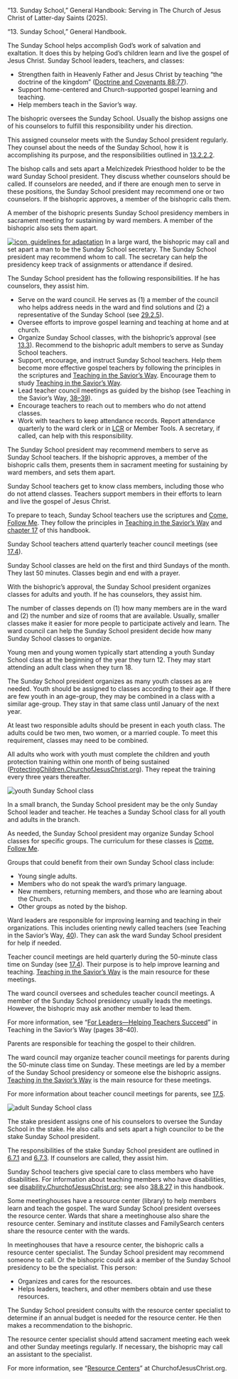 “13. Sunday School,” General Handbook: Serving in The Church of Jesus Christ of Latter-day Saints (2025).

“13. Sunday School,” General Handbook.

The Sunday School helps accomplish God’s work of salvation and exaltation. It does this by helping God’s children learn and live the gospel of Jesus Christ. Sunday School leaders, teachers, and classes:

- Strengthen faith in Heavenly Father and Jesus Christ by teaching “the doctrine of the kingdom” ([Doctrine and Covenants 88:77](/study/scriptures/dc-testament/dc/88?lang=eng&id=p77#p77 "/study/scriptures/dc-testament/dc/88?lang=eng&id=p77#p77")).
- Support home-centered and Church-supported gospel learning and teaching.
- Help members teach in the Savior’s way.

The bishopric oversees the Sunday School. Usually the bishop assigns one of his counselors to fulfill this responsibility under his direction.

This assigned counselor meets with the Sunday School president regularly. They counsel about the needs of the Sunday School, how it is accomplishing its purpose, and the responsibilities outlined in [13.2.2.2](/study/manual/general-handbook/13-sunday-school?lang=eng&id=title_number33-p100#title_number33 "/study/manual/general-handbook/13-sunday-school?lang=eng&id=title_number33-p100#title_number33").

The bishop calls and sets apart a Melchizedek Priesthood holder to be the ward Sunday School president. They discuss whether counselors should be called. If counselors are needed, and if there are enough men to serve in these positions, the Sunday School president may recommend one or two counselors. If the bishopric approves, a member of the bishopric calls them.

A member of the bishopric presents Sunday School presidency members in sacrament meeting for sustaining by ward members. A member of the bishopric also sets them apart.

[![icon, guidelines for adaptation](https://www.churchofjesuschrist.org/imgs/27e2854ed6828522f00e45c6ce90134d5ca4ab00/full/%21100%2C/0/default)](/study/manual/general-handbook/0-introductory-overview?lang=eng&id=title_number3#title_number3 "/study/manual/general-handbook/0-introductory-overview?lang=eng&id=title_number3#title_number3") In a large ward, the bishopric may call and set apart a man to be the Sunday School secretary. The Sunday School president may recommend whom to call. The secretary can help the presidency keep track of assignments or attendance if desired.

The Sunday School president has the following responsibilities. If he has counselors, they assist him.

- Serve on the ward council. He serves as (1) a member of the council who helps address needs in the ward and find solutions and (2) a representative of the Sunday School (see [29.2.5](/study/manual/general-handbook/29-meetings-in-the-church?lang=eng&id=title_number8-p54#title_number8 "/study/manual/general-handbook/29-meetings-in-the-church?lang=eng&id=title_number8-p54#title_number8")).
- Oversee efforts to improve gospel learning and teaching at home and at church.
- Organize Sunday School classes, with the bishopric’s approval (see [13.3](/study/manual/general-handbook/13-sunday-school?lang=eng&id=title_number9-p117#title_number9 "/study/manual/general-handbook/13-sunday-school?lang=eng&id=title_number9-p117#title_number9")). Recommend to the bishopric adult members to serve as Sunday School teachers.
- Support, encourage, and instruct Sunday School teachers. Help them become more effective gospel teachers by following the principles in the scriptures and [Teaching in the Savior’s Way](/study/manual/teaching-in-the-saviors-way-2022?lang=eng "/study/manual/teaching-in-the-saviors-way-2022?lang=eng"). Encourage them to study [Teaching in the Savior’s Way](/study/manual/teaching-in-the-saviors-way-2022?lang=eng "/study/manual/teaching-in-the-saviors-way-2022?lang=eng").
- Lead teacher council meetings as guided by the bishop (see Teaching in the Savior’s Way, [38–39](/study/manual/teaching-in-the-saviors-way-2022/12-part-3/18-for-leaders-orienting-and-supporting-teachers?lang=eng "/study/manual/teaching-in-the-saviors-way-2022/12-part-3/18-for-leaders-orienting-and-supporting-teachers?lang=eng")).
- Encourage teachers to reach out to members who do not attend classes.
- Work with teachers to keep attendance records. Report attendance quarterly to the ward clerk or in [LCR](https://lcr.churchofjesuschrist.org "https://lcr.churchofjesuschrist.org") or Member Tools. A secretary, if called, can help with this responsibility.

The Sunday School president may recommend members to serve as Sunday School teachers. If the bishopric approves, a member of the bishopric calls them, presents them in sacrament meeting for sustaining by ward members, and sets them apart.

Sunday School teachers get to know class members, including those who do not attend classes. Teachers support members in their efforts to learn and live the gospel of Jesus Christ.

To prepare to teach, Sunday School teachers use the scriptures and [Come, Follow Me](/study/come-follow-me?lang=eng "/study/come-follow-me?lang=eng"). They follow the principles in [Teaching in the Savior’s Way](/study/manual/teaching-in-the-saviors-way-2022?lang=eng "/study/manual/teaching-in-the-saviors-way-2022?lang=eng") and [chapter 17](/study/manual/general-handbook/17-teaching-the-gospel?lang=eng "/study/manual/general-handbook/17-teaching-the-gospel?lang=eng") of this handbook.

Sunday School teachers attend quarterly teacher council meetings (see [17.4](/study/manual/general-handbook/17-teaching-the-gospel?lang=eng&id=title_number41-p163#title_number41 "/study/manual/general-handbook/17-teaching-the-gospel?lang=eng&id=title_number41-p163#title_number41")).

Sunday School classes are held on the first and third Sundays of the month. They last 50 minutes. Classes begin and end with a prayer.

With the bishopric’s approval, the Sunday School president organizes classes for adults and youth. If he has counselors, they assist him.

The number of classes depends on (1) how many members are in the ward and (2) the number and size of rooms that are available. Usually, smaller classes make it easier for more people to participate actively and learn. The ward council can help the Sunday School president decide how many Sunday School classes to organize.

Young men and young women typically start attending a youth Sunday School class at the beginning of the year they turn 12. They may start attending an adult class when they turn 18.

The Sunday School president organizes as many youth classes as are needed. Youth should be assigned to classes according to their age. If there are few youth in an age-group, they may be combined in a class with a similar age-group. They stay in that same class until January of the next year.

At least two responsible adults should be present in each youth class. The adults could be two men, two women, or a married couple. To meet this requirement, classes may need to be combined.

All adults who work with youth must complete the children and youth protection training within one month of being sustained ([ProtectingChildren.ChurchofJesusChrist.org](https://www.churchofjesuschrist.org/callings/church-safety-and-health/protecting-children-and-youth "https://www.churchofjesuschrist.org/callings/church-safety-and-health/protecting-children-and-youth")). They repeat the training every three years thereafter.

![youth Sunday School class](https://www.churchofjesuschrist.org/imgs/08071a3e4b3011edb733eeeeac1e55b8e7450974/full/%21500%2C/0/default)

In a small branch, the Sunday School president may be the only Sunday School leader and teacher. He teaches a Sunday School class for all youth and adults in the branch.

As needed, the Sunday School president may organize Sunday School classes for specific groups. The curriculum for these classes is [Come, Follow Me](/study/come-follow-me?lang=eng "/study/come-follow-me?lang=eng").

Groups that could benefit from their own Sunday School class include:

- Young single adults.
- Members who do not speak the ward’s primary language.
- New members, returning members, and those who are learning about the Church.
- Other groups as noted by the bishop.

Ward leaders are responsible for improving learning and teaching in their organizations. This includes orienting newly called teachers (see Teaching in the Savior’s Way, [40](/study/manual/teaching-in-the-saviors-way-2022/12-part-3/18-for-leaders-orienting-and-supporting-teachers?lang=eng "/study/manual/teaching-in-the-saviors-way-2022/12-part-3/18-for-leaders-orienting-and-supporting-teachers?lang=eng")). They can ask the ward Sunday School president for help if needed.

Teacher council meetings are held quarterly during the 50-minute class time on Sunday (see [17.4](/study/manual/general-handbook/17-teaching-the-gospel?lang=eng&id=title_number41-p163#title_number41 "/study/manual/general-handbook/17-teaching-the-gospel?lang=eng&id=title_number41-p163#title_number41")). Their purpose is to help improve learning and teaching. [Teaching in the Savior’s Way](/study/manual/teaching-in-the-saviors-way-2022?lang=eng "/study/manual/teaching-in-the-saviors-way-2022?lang=eng") is the main resource for these meetings.

The ward council oversees and schedules teacher council meetings. A member of the Sunday School presidency usually leads the meetings. However, the bishopric may ask another member to lead them.

For more information, see “[For Leaders—Helping Teachers Succeed](/study/manual/teaching-in-the-saviors-way-2022/12-part-3/18-for-leaders-orienting-and-supporting-teachers?lang=eng "/study/manual/teaching-in-the-saviors-way-2022/12-part-3/18-for-leaders-orienting-and-supporting-teachers?lang=eng")” in Teaching in the Savior’s Way (pages 38–40).

Parents are responsible for teaching the gospel to their children.

The ward council may organize teacher council meetings for parents during the 50-minute class time on Sunday. These meetings are led by a member of the Sunday School presidency or someone else the bishopric assigns. [Teaching in the Savior’s Way](/study/manual/teaching-in-the-saviors-way-2022?lang=eng "/study/manual/teaching-in-the-saviors-way-2022?lang=eng") is the main resource for these meetings.

For more information about teacher council meetings for parents, see [17.5](/study/manual/general-handbook/17-teaching-the-gospel?lang=eng&id=title_number46-p168#title_number46 "/study/manual/general-handbook/17-teaching-the-gospel?lang=eng&id=title_number46-p168#title_number46").

![adult Sunday School class](https://www.churchofjesuschrist.org/imgs/18b630b24b3011eda1beeeeeac1e2928112e36b1/full/%21500%2C/0/default)

The stake president assigns one of his counselors to oversee the Sunday School in the stake. He also calls and sets apart a high councilor to be the stake Sunday School president.

The responsibilities of the stake Sunday School president are outlined in [6.7.1](/study/manual/general-handbook/6-stake-leadership?lang=eng&id=title_number32-p251#title_number32 "/study/manual/general-handbook/6-stake-leadership?lang=eng&id=title_number32-p251#title_number32") and [6.7.3](/study/manual/general-handbook/6-stake-leadership?lang=eng&id=title_number38-p268#title_number38 "/study/manual/general-handbook/6-stake-leadership?lang=eng&id=title_number38-p268#title_number38"). If counselors are called, they assist him.

Sunday School teachers give special care to class members who have disabilities. For information about teaching members who have disabilities, see [disability.ChurchofJesusChrist.org](https://www.churchofjesuschrist.org/life/disability "https://www.churchofjesuschrist.org/life/disability"); see also [38.8.27](/study/manual/general-handbook/38-church-policies-and-guidelines?lang=eng&id=title_number167-p631#title_number167 "/study/manual/general-handbook/38-church-policies-and-guidelines?lang=eng&id=title_number167-p631#title_number167") in this handbook.

Some meetinghouses have a resource center (library) to help members learn and teach the gospel. The ward Sunday School president oversees the resource center. Wards that share a meetinghouse also share the resource center. Seminary and institute classes and FamilySearch centers share the resource center with the wards.

In meetinghouses that have a resource center, the bishopric calls a resource center specialist. The Sunday School president may recommend someone to call. Or the bishopric could ask a member of the Sunday School presidency to be the specialist. This person:

- Organizes and cares for the resources.
- Helps leaders, teachers, and other members obtain and use these resources.

The Sunday School president consults with the resource center specialist to determine if an annual budget is needed for the resource center. He then makes a recommendation to the bishopric.

The resource center specialist should attend sacrament meeting each week and other Sunday meetings regularly. If necessary, the bishopric may call an assistant to the specialist.

For more information, see “[Resource Centers](https://www.churchofjesuschrist.org/callings/sunday-school/my-calling/resource-center "https://www.churchofjesuschrist.org/callings/sunday-school/my-calling/resource-center")” at ChurchofJesusChrist.org.